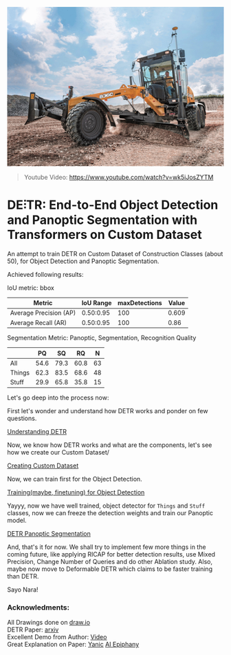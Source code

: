 [![Panoptic_Flow](./asset/videos/DETR.gif)](https://www.youtube.com/watch?v=wk5iJosZYTM)

> Youtube Video: https://www.youtube.com/watch?v=wk5iJosZYTM

# **DE⫶TR**: End-to-End Object Detection and Panoptic Segmentation with Transformers on Custom Dataset



An attempt to train DETR on Custom Dataset of Construction Classes (about 50), for Object Detection and Panoptic Segmentation.

Achieved following results:

IoU metric: bbox

| Metric                  | IoU Range | maxDetections | Value |
| ----------------------- | --------- | ------------- | ----- |
| Average Precision  (AP) | 0.50:0.95 | 100           | 0.609 |
| Average Recall     (AR) | 0.50:0.95 | 100           | 0.86  |

Segmentation Metric: Panoptic, Segmentation, Recognition Quality

|        | PQ   | SQ   | RQ   | N    |
| ------ | ---- | ---- | ---- | ---- |
| All    | 54.6 | 79.3 | 60.8 | 63   |
| Things | 62.3 | 83.5 | 68.6 | 48   |
| Stuff  | 29.9 | 65.8 | 35.8 | 15   |



Let's go deep into the process now:



First let's wonder and understand how DETR works and ponder on few questions.

[Understanding DETR](https://abdksyed.github.io/blog/detr/panoptic%20segmentation/object%20detection/2021/09/30/DETR-QA.html) 



Now, we know how DETR works and what are the components, let's see how we create our Custom Dataset/

[Creating Custom Dataset](https://abdksyed.github.io/blog/custom%20dataset/object%20detection/panoptic%20segmentation/coco/detr/2021/09/30/CustomDataset.html)



Now, we can train first for the Object Detection.

[Training(maybe, finetuning) for Object Detection](https://abdksyed.github.io/blog/custom%20dataset/object%20detection/panoptic%20segmentation/coco/detr/2021/10/02/ObjectDetection-DETR.html)



Yayyy, now we have well trained, object detector for `Things` and `Stuff` classes, now we can freeze the detection weights and train our Panoptic model.

[DETR Panoptic Segmentation](https://abdksyed.github.io/blog/custom%20dataset/object%20detection/panoptic%20segmentation/coco/detr/2021/10/03/PanopticSegmentation-DETR.html) 



And, that's it for now. We shall try to implement few more things in the coming future, like applying RICAP for better detection results, use Mixed Precision, Change Number of Queries and do other Ablation study. Also, maybe now move to Deformable DETR which claims to be faster training than DETR.

Sayo Nara!




### Acknowledments:
All Drawings done on [draw.io](https://app.diagrams.net/)  
DETR Paper: [arxiv](https://arxiv.org/abs/2005.12872)  
Excellent Demo from Author: [Video](https://www.youtube.com/watch?v=utxbUlo9CyY)  
Great Explanation on Paper: [Yanic](https://www.youtube.com/watch?v=T35ba_VXkMY) [AI Epiphany](https://www.youtube.com/watch?v=BNx-wno-0-g)

